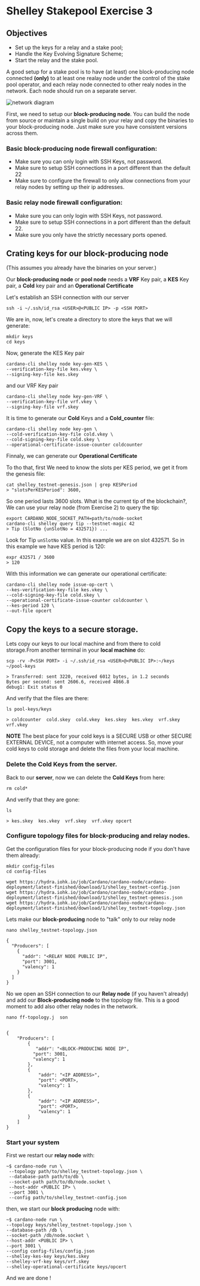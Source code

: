 # Shelley Stakepool Exercise 3

## Objectives

* Set up the keys for a relay and a stake pool;
* Handle the Key Evolving Signature Scheme;
* Start the relay and the stake pool.


A good setup for a stake pool is to have (at least) one block-producing node connected __(only)__ to at least one realay node under the control of the stake pool operator, and each relay node connected to other realy nodes in the network. Each node should run on a separate server.

![network diagram](producer-relay-diagram.png)

First, we need to setup our __block-producing node__. You can build the node from source or maintain a single build on your relay and copy the binaries to your block-producing node. Just make sure you have consistent versions across them.

### Basic block-producing node firewall configuration:

* Make sure you can only login with SSH Keys, not password.
* Make sure to setup SSH connections in a port different than the default 22
* Make sure to configure the firewall to only allow connections from your relay nodes by setting up their ip addresses.

### Basic relay node firewall configuration:

 * Make sure you can only login with SSH Keys, not password.
 * Make sure to setup SSH connections in a port different than the default 22.
 * Make sure you only have the strictly necessary ports opened.

## Crating keys for our block-producing node

(This assumes you already have the binaries on your server.)

Our __block-producing node__ or __pool node__ needs a __VRF__ Key pair, a __KES__ Key pair, a __Cold__ key pair and an __Operational Certificate__

Let's establish an SSH connection with our server

    ssh -i ~/.ssh/id_rsa <USER>@<PUBLIC IP> -p <SSH PORT>

We are in, now, let's create a directory to store the keys that we will generate:

    mkdir keys
    cd keys

Now, generate the KES Key pair

    cardano-cli shelley node key-gen-KES \
    --verification-key-file kes.vkey \
    --signing-key-file kes.skey

and our VRF Key pair

    cardano-cli shelley node key-gen-VRF \
    --verification-key-file vrf.vkey \
    --signing-key-file vrf.skey

It is time to generate our __Cold__ Keys and a __Cold_counter__ file:

    cardano-cli shelley node key-gen \
    --cold-verification-key-file cold.vkey \
    --cold-signing-key-file cold.skey \
    --operational-certificate-issue-counter coldcounter

Finnaly, we can generate our __Operational Certificate__

To tho that, first We need to know the slots per KES period, we get it from the genesis file:

    cat shelley_testnet-genesis.json | grep KESPeriod
    > "slotsPerKESPeriod": 3600,

So one period lasts 3600 slots. What is the current tip of the blockchain?,
We can use your relay node (from Exercise 2) to query the tip:

    export CARDANO_NODE_SOCKET_PATH=path/to/node-socket
    cardano-cli shelley query tip --testnet-magic 42
    > Tip (SlotNo {unSlotNo = 432571}) ...

Look for Tip `unSlotNo` value. In this example we are on slot 432571. So in this example we have KES period is 120:

    expr 432571 / 3600
    > 120

With this information we can generate our operational certificate:

    cardano-cli shelley node issue-op-cert \
    --kes-verification-key-file kes.vkey \
    --cold-signing-key-file cold.skey \
    --operational-certificate-issue-counter coldcounter \
    --kes-period 120 \
    --out-file opcert

## Copy the keys to a secure storage.

Lets copy our keys to our local machine and from there to cold storage.From another terminal in your __local machine__ do:

    scp -rv -P<SSH PORT> -i ~/.ssh/id_rsa <USER>@<PUBLIC IP>:~/keys ~/pool-keys

    > Transferred: sent 3220, received 6012 bytes, in 1.2 seconds
    Bytes per second: sent 2606.6, received 4866.8
    debug1: Exit status 0

And verify that the files are there:

    ls pool-keys/keys

    > coldcounter  cold.skey  cold.vkey  kes.skey  kes.vkey  vrf.skey  vrf.vkey


__NOTE__ The best place for your cold keys is a SECURE USB or other SECURE EXTERNAL DEVICE, not a computer with internet access. So, move your cold keys to cold storage and delete the files from your local machine.       

### Delete the Cold Keys from the server.

Back to our __server__, now we can delete the __Cold Keys__ from here:

    rm cold*

And verify that they are gone:

    ls

    > kes.skey  kes.vkey  vrf.skey  vrf.vkey opcert

### Configure topology files for block-producing and relay nodes.

Get the configuration files for your block-producing node if you don't have them already:

    mkdir config-files
    cd config-files     

    wget https://hydra.iohk.io/job/Cardano/cardano-node/cardano-deployment/latest-finished/download/1/shelley_testnet-config.json
    wget https://hydra.iohk.io/job/Cardano/cardano-node/cardano-deployment/latest-finished/download/1/shelley_testnet-genesis.json
    wget https://hydra.iohk.io/job/Cardano/cardano-node/cardano-deployment/latest-finished/download/1/shelley_testnet-topology.json


Lets make our __block-producing__ node to "talk" only to our relay node

	nano shelley_testnet-topology.json

	{
	  "Producers": [
	    {
	      "addr": "<RELAY NODE PUBLIC IP",
	      "port": 3001,
	      "valency": 1
	    }
	  ]
	}

No we open an SSH connection to our __Relay node__ (if you haven't already) and add our __Block-producing node__ to the topology file.
This is a good moment to add also other relay nodes in the network.

    nano ff-topology.j	son


	{
		"Producers": [
			{
			   "addr": "<BLOCK-PRODUCING NODE IP",
		      "port": 3001,
		      "valency": 1
			},
			{
				"addr": "<IP ADDRESS>",
				"port": <PORT>,
				"valency": 1
			},
			{
				"addr": "<IP ADDRESS>",
				"port": <PORT>,
				"valency": 1
			}
		]
	}

### Start your system

First we restart our __relay node__ with:

	~$ cardano-node run \
	 --topology path/to/shelley_testnet-topology.json \
	 --database-path path/to/db \
	 --socket-path path/to/db/node.socket \
	 --host-addr <PUBLIC IP> \
	 --port 3001 \
	 --config path/to/shelley_testnet-config.json

then, we start our __block producing__ node with:

	~$ cardano-node run \
	--topology keys/shelley_testnet-topology.json \
	--database-path /db \
	--socket-path /db/node.socket \
	--host-addr <PUBLIC IP> \
	--port 3001 \
	--config config-files/config.json
	--shelley-kes-key keys/kes.skey
	--shelley-vrf-key keys/vrf.skey
	--shelley-operational-certificate keys/opcert


And we are done !
